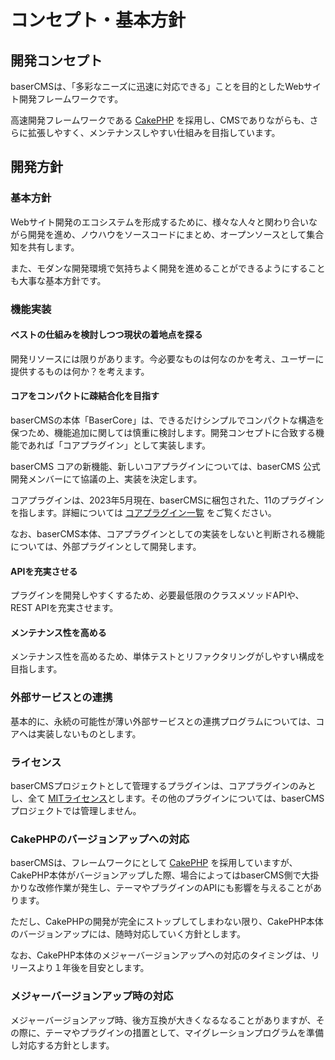 # コンセプト・基本方針

## 開発コンセプト 
baserCMSは、「多彩なニーズに迅速に対応できる」ことを目的としたWebサイト開発フレームワークです。

高速開発フレームワークである [CakePHP](https://cakephp.org/) を採用し、CMSでありながらも、さらに拡張しやすく、メンテナンスしやすい仕組みを目指しています。

## 開発方針 

### 基本方針
Webサイト開発のエコシステムを形成するために、様々な人々と関わり合いながら開発を進め、ノウハウをソースコードにまとめ、オープンソースとして集合知を共有します。

また、モダンな開発環境で気持ちよく開発を進めることができるようにすることも大事な基本方針です。

### 機能実装
#### ベストの仕組みを検討しつつ現状の着地点を探る
開発リソースには限りがあります。今必要なものは何なのかを考え、ユーザーに提供するものは何か？を考えます。

#### コアをコンパクトに疎結合化を目指す
baserCMSの本体「BaserCore」は、できるだけシンプルでコンパクトな構造を保つため、機能追加に関しては慎重に検討します。開発コンセプトに合致する機能であれば「コアプラグイン」として実装します。

baserCMS コアの新機能、新しいコアプラグインについては、baserCMS 公式開発メンバーにて協議の上、実装を決定します。

コアプラグインは、2023年5月現在、baserCMSに梱包された、11のプラグインを指します。詳細については [コアプラグイン一覧](../#機能) をご覧ください。

なお、baserCMS本体、コアプラグインとしての実装をしないと判断される機能については、外部プラグインとして開発します。

#### APIを充実させる
プラグインを開発しやすくするため、必要最低限のクラスメソッドAPIや、REST APIを充実させます。

#### メンテナンス性を高める
メンテナンス性を高めるため、単体テストとリファクタリングがしやすい構成を目指します。

### 外部サービスとの連携
基本的に、永続の可能性が薄い外部サービスとの連携プログラムについては、コアへは実装しないものとします。


### ライセンス
baserCMSプロジェクトとして管理するプラグインは、コアプラグインのみとし、全て [MITライセンス](https://licenses.opensource.jp/MIT/MIT.html)とします。その他のプラグインについては、baserCMS プロジェクトでは管理しません。  


### CakePHPのバージョンアップへの対応
baserCMSは、フレームワークにとして [CakePHP](https://cakephp.org) を採用していますが、CakePHP本体がバージョンアップした際、場合によってはbaserCMS側で大掛かりな改修作業が発生し、テーマやプラグインのAPIにも影響を与えることがあります。

ただし、CakePHPの開発が完全にストップしてしまわない限り、CakePHP本体のバージョンアップには、随時対応していく方針とします。

なお、CakePHP本体のメジャーバージョンアップへの対応のタイミングは、リリースより１年後を目安とします。

### メジャーバージョンアップ時の対応
メジャーバージョンアップ時、後方互換が大きくなるなることがありますが、その際に、テーマやプラグインの措置として、マイグレーションプログラムを準備し対応する方針とします。





